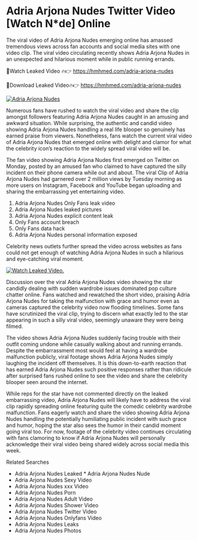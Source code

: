 ﻿# Adria Arjona Nudes Twitter Video [Watch N*de] Online

The viral video of ﻿Adria Arjona Nudes emerging online has amassed tremendous views across fan accounts and social media sites with one video clip. The viral video circulating recently shows ﻿Adria Arjona Nudes in an unexpected and hilarious moment while in public running errands. 

🔴Watch Leaked Video 🔥👉  https://hmhmed.com/adria-arjona-nudes 

🔴Download Leaked Video🔥👉  https://hmhmed.com/adria-arjona-nudes 

[![Adria Arjona Nudes](https://i.imgur.com/dJHk4Zq.gif)](https://hmhmed.com/adria-arjona-nudes)

Numerous fans have rushed to watch the viral video and share the clip amongst followers featuring ﻿Adria Arjona Nudes caught in an amusing and awkward situation. While surprising, the authentic and candid video showing ﻿Adria Arjona Nudes handling a real life blooper so genuinely has earned praise from viewers. Nonetheless, fans watch the current viral video of ﻿Adria Arjona Nudes that emerged online with delight and clamor for what the celebrity icon’s reaction to the widely spread viral video will be.

The fan video showing ﻿Adria Arjona Nudes first emerged on Twitter on Monday, posted by an amused fan who claimed to have captured the silly incident on their phone camera while out and about. The viral Clip of ﻿Adria Arjona Nudes had garnered over 2 million views by Tuesday morning as more users on Instagram, Facebook and YouTube began uploading and sharing the embarrassing yet entertaining video. 

1. ﻿Adria Arjona Nudes Only Fans leak video
2. ﻿Adria Arjona Nudes leaked pictures
3. ﻿Adria Arjona Nudes explicit content leak
4. Only Fans account breach
5. Only Fans data hack
6. ﻿Adria Arjona Nudes personal information exposed

Celebrity news outlets further spread the video across websites as fans could not get enough of watching ﻿Adria Arjona Nudes in such a hilarious and eye-catching viral moment. 

[![Watch Leaked Video.](https://miro.medium.com/v2/resize:fit:828/format:webp/1*cilzJN44JGOrTw9NJCrNHA.gif "Watch Leaked Video")](https://hmhmed.com/adria-arjona-nudes)

Discussion over the viral ﻿Adria Arjona Nudes video showing the star candidly dealing with sudden wardrobe issues dominated pop culture chatter online. Fans watched and rewatched the short video, praising ﻿Adria Arjona Nudes for taking the malfunction with grace and humor even as cameras captured the celebrity video now flooding timelines. Some fans have scrutinized the viral clip, trying to discern what exactly led to the star appearing in such a silly viral video, seemingly unaware they were being filmed.

The video shows ﻿Adria Arjona Nudes suddenly facing trouble with their outfit coming undone while casually walking about and running errands. Despite the embarrassment most would feel at having a wardrobe malfunction publicly, viral footage shows ﻿Adria Arjona Nudes simply laughing the incident off themselves. It is this down-to-earth reaction that has earned ﻿Adria Arjona Nudes such positive responses rather than ridicule after surprised fans rushed online to see the video and share the celebrity blooper seen around the internet.  

While reps for the star have not commented directly on the leaked embarrassing video, ﻿Adria Arjona Nudes will likely have to address the viral clip rapidly spreading online featuring quite the comedic celebrity wardrobe malfunction. Fans eagerly watch and share the video showing ﻿Adria Arjona Nudes handling the potentially humiliating public incident with such grace and humor, hoping the star also sees the humor in their candid moment going viral too. For now, footage of the celebrity video continues circulating with fans clamoring to know if ﻿Adria Arjona Nudes will personally acknowledge their viral video being shared widely across social media this week.

Related Searches
* ﻿Adria Arjona Nudes Leaked
﻿* Adria Arjona Nudes Nude
* ﻿Adria Arjona Nudes Sexy Video
* ﻿Adria Arjona Nudes xxx Video
* ﻿Adria Arjona Nudes Porn
* ﻿Adria Arjona Nudes Adult Video
* ﻿Adria Arjona Nudes Shower Video
* ﻿Adria Arjona Nudes Twitter Video
* ﻿Adria Arjona Nudes Onlyfans Video
* ﻿Adria Arjona Nudes Leaks
* ﻿Adria Arjona Nudes Photos